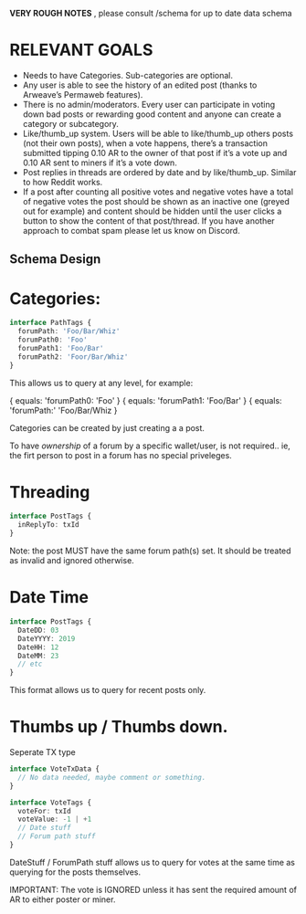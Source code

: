 
**VERY ROUGH NOTES** , please consult /schema for up to date data schema 


# RELEVANT GOALS

- Needs to have Categories. Sub-categories are optional.
- Any user is able to see the history of an edited post (thanks to Arweave’s Permaweb features).
- There is no admin/moderators. Every user can participate in voting down bad posts or rewarding good content and anyone can create a category or subcategory.
- Like/thumb_up system. Users will be able to like/thumb_up others posts (not their own posts), when a vote happens, there’s a transaction submitted tipping 0.10 AR to the owner of that post if it’s a vote up and 0.10 AR sent to miners if it’s a vote down.
- Post replies in threads are ordered by date and by like/thumb_up. Similar to how Reddit works.
- If a post after counting all positive votes and negative votes have a total of negative votes the post should be shown as an inactive one (greyed out for example) and content should be hidden until the user clicks a button to show the content of that post/thread. If you have another approach to combat spam please let us know on Discord.


## Schema Design 


# Categories: 

```typescript
interface PathTags {
  forumPath: 'Foo/Bar/Whiz'
  forumPath0: 'Foo'
  forumPath1: 'Foo/Bar'
  forumPath2: 'Foor/Bar/Whiz'
}
```

This allows us to query at any level, for example: 

{ equals: 'forumPath0: 'Foo' }
{ equals: 'forumPath1: 'Foo/Bar' }
{ equals: 'forumPath:' 'Foo/Bar/Whiz }


Categories can be created by just creating a a post.
 
To have _ownership_ of a forum by a specific wallet/user, is not required.. ie, the firt person to post in a forum has no 
special priveleges. 

# Threading 

```typescript 
interface PostTags {
  inReplyTo: txId
}
```

Note: the post MUST have the same forum path(s) set. It should be treated as invalid and ignored otherwise.


# Date Time 

```typescript
interface PostTags {
  DateDD: 03
  DateYYYY: 2019
  DateHH: 12
  DateMM: 23
  // etc
}
```

This format allows us to query for recent posts only. 


# Thumbs up / Thumbs down. 

Seperate TX type 

```typescript
interface VoteTxData { 
  // No data needed, maybe comment or something.
}

interface VoteTags {
  voteFor: txId
  voteValue: -1 | +1
  // Date stuff 
  // Forum path stuff 
}
```

DateStuff / ForumPath stuff allows us to query for votes at the same time 
as querying for the posts themselves. 

IMPORTANT: The vote is IGNORED unless it has sent the required amount of AR to either poster or miner.


